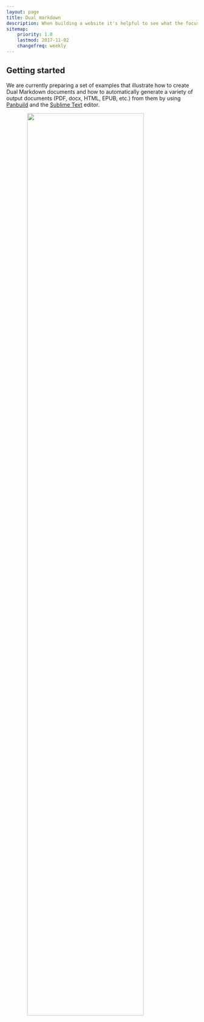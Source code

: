 ```yaml
---
layout: page
title: Dual markdown
description: When building a website it's helpful to see what the focus of your site is. This page is an example of how to show a website's focus.
sitemap:
    priority: 1.0
    lastmod: 2017-11-02
    changefreq: weekly
---
```


## Getting started

We are currently preparing a set of examples that illustrate how to create Dual Markdown documents and how to automatically generate a variety of output documents (PDF, docx, HTML, EPUB, etc.) from them by using [Panbuild](https://github.com/jcsaezal/panbuild/blob/master/README.md) and the [Sublime Text](https://www.sublimetext.com/) editor.

<img src="../images/outline.png" style="display: block;margin-left: auto;margin-right: auto;" width="78%" /> 

<!--style="display: block;margin-left: auto;margin-right: auto;" width="78%" />!-->